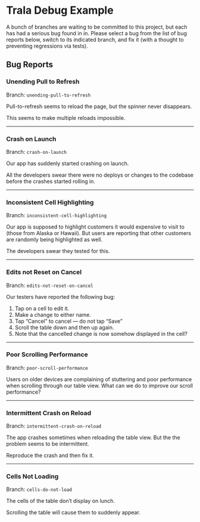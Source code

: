 # Trala Debug Example

A bunch of branches are waiting to be committed to this project, but each has had a serious bug found in in. Please select a bug from the list of bug reports below, switch to its indicated branch, and fix it (with a thought to preventing regressions via tests).

## Bug Reports


### Unending Pull to Refresh
Branch: `unending-pull-to-refresh`

Pull-to-refresh seems to reload the page, but the spinner never disappears.

This seems to make multiple reloads impossible.

---

### Crash on Launch
Branch: `crash-on-launch`

Our app has suddenly started crashing on launch.

All the developers swear there were no deploys or changes to the codebase before the crashes started rolling in.

---

### Inconsistent Cell Highlighting
Branch: `inconsistent-cell-highlighting`

Our app is supposed to highlight customers it would expensive to visit to (those from Alaska or Hawaii). But users are reporting that other customers are randomly being highlighted as well.

The developers swear they tested for this.

---

### Edits not Reset on Cancel
Branch: `edits-not-reset-on-cancel`

Our testers have reported the following bug:

1. Tap on a cell to edit it.
1. Make a change to either name.
1. Tap “Cancel” to cancel — do not tap “Save”
1. Scroll the table down and then up again.
1. Note that the cancelled change is now somehow displayed in the cell?

---

### Poor Scrolling Performance
Branch: `poor-scroll-performance`

Users on older devices are complaining of stuttering and poor performance when scrolling through our table view. What can we do to improve our scroll performance?

---

### Intermittent Crash on Reload
Branch: `intermittent-crash-on-reload`

The app crashes sometimes when reloading the table view. But the the problem seems to be intermittent.

Reproduce the crash and then fix it.

---

### Cells Not Loading
Branch: `cells-do-not-load`

The cells of the table don’t display on lunch.

Scrolling the table will cause them to suddenly appear.

